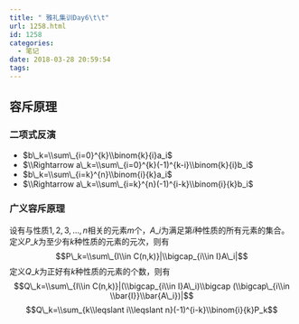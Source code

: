 ```yaml
---
title: " 雅礼集训Day6\t\t"
url: 1258.html
id: 1258
categories:
  - 笔记
date: 2018-03-28 20:59:54
tags:
---
```


容斥原理
----

### 二项式反演

*   $b\_k=\\sum\_{i=0}^{k}\\binom{k}{i}a_i$
*   $\\Rightarrow a\_k=\\sum\_{i=0}^{k}(-1)^{k-i}\\binom{k}{i}b_i$
*   $b\_k=\\sum\_{i=k}^{n}\\binom{i}{k}a_i$
*   $\\Rightarrow a\_k=\\sum\_{i=k}^{n}(-1)^{i-k}\\binom{i}{k}b_i$

### 广义容斥原理

设有与性质$1,2,3,…,n$相关的元素$m$个，$A\_i$为满足第$i$种性质的所有元素的集合。 定义$P\_k$为至少有$k$种性质的元素的元次，则有 $$P\_k=\\sum\_{I\\in C(n,k)}|\\bigcap_{i\\in I}A\_i|$$ 定义$Q\_k$为正好有$k$种性质的元素的个数，则有 $$Q\_k=\\sum\_{I\\in C(n,k)}|(\\bigcap_{i\\in I}A\_i)\\bigcap (\\bigcap\_{i\\in \\bar{I}}\\bar{A\_i})|$$ $$Q\_k=\\sum_{k\\leqslant i\\leqslant n}(-1)^{i-k}\\binom{i}{k}P_k$$